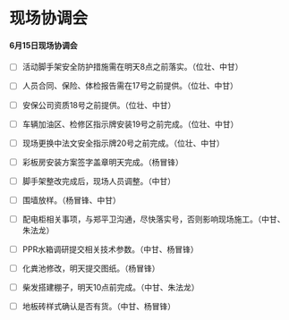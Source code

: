 # 现场协调会


#### 6月15日现场协调会

- [ ] 活动脚手架安全防护措施需在明天8点之前落实。（位壮、中甘）
- [ ] 人员合同、保险、体检报告需在17号之前提供。（位壮、中甘）
- [ ] 安保公司资质18号之前提供。（位壮、中甘）
- [ ] 车辆加油区、检修区指示牌安装19号之前完成。（位壮、中甘）
- [ ] 现场更换中法文安全指示牌20号之前完成。（位壮、中甘）
- [ ] 彩板房安装方案签字盖章明天完成。（杨冒锋）
- [ ] 脚手架整改完成后，现场人员调整。（中甘）
- [ ] 围墙放样。（杨冒锋、中甘）
- [ ] 配电柜相关事项，与郑平卫沟通，尽快落实号，否则影响现场施工。（中甘、朱法龙）
- [ ] PPR水箱调研提交相关技术参数。（中甘、杨冒锋）
- [ ] 化粪池修改，明天提交图纸。（杨冒锋）
- [ ] 柴发搭建棚子，明天10点前完成。（中甘、朱法龙）
- [ ] 地板砖样式确认是否有货。（中甘、杨冒锋）

